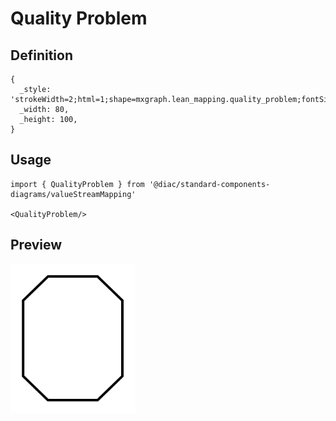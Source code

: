 # Quality Problem

## Definition

```
{
  _style: 'strokeWidth=2;html=1;shape=mxgraph.lean_mapping.quality_problem;fontSize=24;fontStyle=1;whiteSpace=wrap;align=center;',
  _width: 80,
  _height: 100,
}
```

## Usage

```
import { QualityProblem } from '@diac/standard-components-diagrams/valueStreamMapping'

<QualityProblem/>
```

## Preview

<img src="./quality-problem.png" width="200"/>
